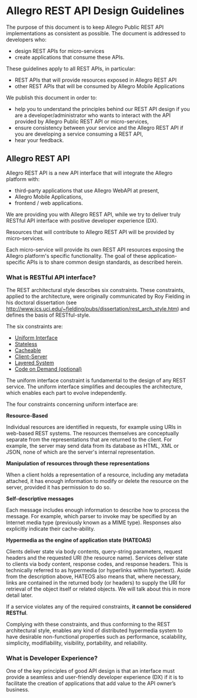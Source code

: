 # Allegro REST API Design Guidelines

The purpose of this document is to keep Allegro Public REST API implementations as consistent as possible. The document is addressed to developers who:

* design REST APIs for micro-services
* create applications that consume these APIs.

These guidelines apply to all REST APIs, in particular:

* REST APIs that will provide resources exposed in Allegro REST API
* other REST APIs that will be consumed by Allegro Mobile Applications

We publish this document in order to:

* help you to understand the principles behind our REST API design if you are a developer/administrator
who wants to interact with the API provided by Allegro Public REST API or micro-services,
* ensure consistency between your service and the Allegro REST API if you are developing a service consuming a REST API,
* hear your feedback.


## Allegro REST API

Allegro REST API is a new API interface that will integrate the Allegro platform with:

* third-party applications that use Allegro WebAPI at present,
* Allegro Mobile Applications,
* frontend / web applications.

We are providing you with Allegro REST API, while we try to deliver truly RESTful API interface with positive developer experience (DX).

Resources that will contribute to Allegro REST API will be provided by micro-services.

Each micro-service will provide its own REST API resources exposing the Allegro platform's specific functionality.
The goal of these application-specific APIs is to share common design standards, as described herein.

### What is RESTful API interface?

The REST architectural style describes six constraints.
These constraints, applied to the architecture, were originally communicated by Roy Fielding
in his doctoral dissertation (see http://www.ics.uci.edu/~fielding/pubs/dissertation/rest_arch_style.htm)
and defines the basis of RESTful-style.

The six constraints are:

* [Uniform Interface](http://www.ics.uci.edu/~fielding/pubs/dissertation/rest_arch_style.htm#fig_5_5)
* [Stateless](http://www.ics.uci.edu/~fielding/pubs/dissertation/rest_arch_style.htm#fig_5_3)
* [Cacheable](http://www.ics.uci.edu/~fielding/pubs/dissertation/rest_arch_style.htm#fig_5_4)
* [Client-Server](http://www.ics.uci.edu/~fielding/pubs/dissertation/rest_arch_style.htm#fig_5_1)
* [Layered System](http://www.ics.uci.edu/~fielding/pubs/dissertation/rest_arch_style.htm#fig_5_7)
* [Code on Demand (optional)](http://www.ics.uci.edu/~fielding/pubs/dissertation/rest_arch_style.htm#fig_5_8)


The uniform interface constraint is fundamental to the design of any REST service.
The uniform interface simplifies and decouples the architecture, which enables each part to evolve independently.

The four constraints concerning uniform interface are:

**Resource-Based**

Individual resources are identified in requests, for example using URIs in web-based REST systems.
The resources themselves are conceptually separate from the representations that are returned to the client.
For example, the server may send data from its database as HTML, XML or JSON, none of which are the server's internal representation.

**Manipulation of resources through these representations**

When a client holds a representation of a resource, including any metadata attached,
it has enough information to modify or delete the resource on the server, provided it has permission to do so.

**Self-descriptive messages**

Each message includes enough information to describe how to process the message.
For example, which parser to invoke may be specified by an Internet media type (previously known as a MIME type).
Responses also explicitly indicate their cache-ability.

**Hypermedia as the engine of application state (HATEOAS)**

Clients deliver state via body contents, query-string parameters, request headers and the requested URI (the resource name).
Services deliver state to clients via body content, response codes, and response headers.
This is technically referred to as hypermedia (or hyperlinks within hypertext).
Aside from the description above, HATEOS also means that, where necessary, links are contained in the returned body (or headers)
to supply the URI for retrieval of the object itself or related objects. We will talk about this in more detail later.

If a service violates any of the required constraints, **it cannot be considered RESTful**.

Complying with these constraints, and thus conforming to the REST architectural style,
enables any kind of distributed hypermedia system to have desirable non-functional properties
such as performance, scalability, simplicity, modifiability, visibility, portability, and reliability.

### What is Developer Experience?

One of the key principles of good API design is that an interface must provide a seamless
and user-friendly developer experience (DX) if it is to facilitate the creation of applications
that add value to the API owner’s business.


